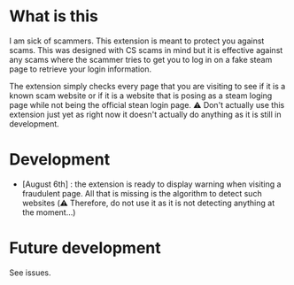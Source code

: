 # What is this

I am sick of scammers. This extension is meant to protect you against scams. This was designed with CS scams in mind but it is effective against any scams where the scammer tries to get you to log in on a fake steam page to retrieve your login information.

The extension simply checks every page that you are visiting to see if it is a known scam website or if it is a website that is posing as a steam loging page while not being the official stean login page. :warning: Don't actually use this extension just yet as right now it doesn't actually do anything as it is still in development.

# Development

- [August 6th] : the extension is ready to display warning when visiting a fraudulent page. All that is missing is the algorithm to detect such websites (:warning: Therefore, do not use it as it is not detecting anything at the moment...)

# Future development

See issues.